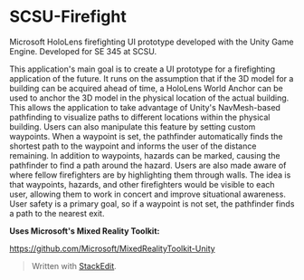 

# SCSU-Firefight

Microsoft HoloLens firefighting UI prototype developed with the Unity Game Engine. Developed for SE 345 at SCSU.

This application's main goal is to create a UI prototype for a firefighting application of the future. It runs on the assumption that if the 3D model for a building can be acquired ahead of time, a HoloLens World Anchor can be used to anchor the 3D model in the physical location of the actual building. This allows the application to take advantage of Unity's NavMesh-based pathfinding to visualize paths to different locations within the physical building. Users can also manipulate this feature by setting custom waypoints. When a waypoint is set, the pathfinder automatically finds the shortest path to the waypoint and informs the user of the distance remaining. In addition to waypoints, hazards can be marked, causing the pathfinder to find a path around the hazard. Users are also made aware of where fellow firefighters are by highlighting them through walls. The idea is that waypoints, hazards, and other firefighters would be visible to each user, allowing them to work in concert and improve situational awareness. User safety is a primary goal, so if a waypoint is not set, the pathfinder finds a path to the nearest exit.

**Uses Microsoft's Mixed Reality Toolkit:** 

https://github.com/Microsoft/MixedRealityToolkit-Unity
> Written with [StackEdit](https://stackedit.io/).
<!--stackedit_data:
eyJoaXN0b3J5IjpbMTIxNTIxNTIyNV19
-->